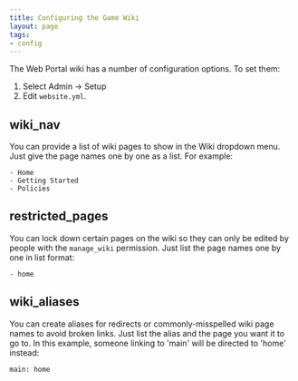 ```yaml
---
title: Configuring the Game Wiki
layout: page
tags:
- config
---
```


The Web Portal wiki has a number of configuration options.  To set them:

1. Select Admin -> Setup
2. Edit `website.yml`.

## wiki_nav

You can provide a list of wiki pages to show in the Wiki dropdown menu.  Just give the page names one by one as a list.  For example:

    - Home
    - Getting Started
    - Policies

## restricted_pages

You can lock down certain pages on the wiki so they can only be edited by people with the `manage_wiki` permission.  Just list the page names one by one in list format:

    - home

## wiki_aliases

You can create aliases for redirects or commonly-misspelled wiki page names to avoid broken links.  Just list the alias and the page you want it to go to.  In this example, someone linking to 'main' will be directed to 'home' instead:

    main: home